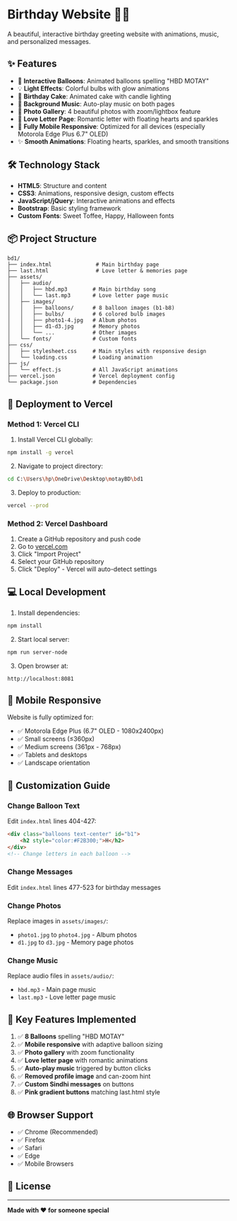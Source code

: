 # Birthday Website 🎂🎈

A beautiful, interactive birthday greeting website with animations, music, and personalized messages.

## ✨ Features

- 🎈 **Interactive Balloons**: Animated balloons spelling "HBD MOTAY"
- 💡 **Light Effects**: Colorful bulbs with glow animations
- 🎂 **Birthday Cake**: Animated cake with candle lighting
- 🎵 **Background Music**: Auto-play music on both pages
- 📸 **Photo Gallery**: 4 beautiful photos with zoom/lightbox feature
- 💌 **Love Letter Page**: Romantic letter with floating hearts and sparkles
- 📱 **Fully Mobile Responsive**: Optimized for all devices (especially Motorola Edge Plus 6.7" OLED)
- ✨ **Smooth Animations**: Floating hearts, sparkles, and smooth transitions

## 🛠 Technology Stack

- **HTML5**: Structure and content
- **CSS3**: Animations, responsive design, custom effects
- **JavaScript/jQuery**: Interactive animations and effects
- **Bootstrap**: Basic styling framework
- **Custom Fonts**: Sweet Toffee, Happy, Halloween fonts

## 📦 Project Structure

```
bd1/
├── index.html              # Main birthday page
├── last.html               # Love letter & memories page
├── assets/
│   ├── audio/
│   │   ├── hbd.mp3        # Main birthday song
│   │   └── last.mp3       # Love letter page music
│   ├── images/
│   │   ├── balloons/      # 8 balloon images (b1-b8)
│   │   ├── bulbs/         # 6 colored bulb images
│   │   ├── photo1-4.jpg   # Album photos
│   │   ├── d1-d3.jpg      # Memory photos
│   │   └── ...            # Other images
│   └── fonts/             # Custom fonts
├── css/
│   ├── stylesheet.css     # Main styles with responsive design
│   └── loading.css        # Loading animation
├── js/
│   └── effect.js          # All JavaScript animations
├── vercel.json            # Vercel deployment config
└── package.json           # Dependencies

```

## 🚀 Deployment to Vercel

### Method 1: Vercel CLI

1. Install Vercel CLI globally:
```bash
npm install -g vercel
```

2. Navigate to project directory:
```bash
cd C:\Users\hp\OneDrive\Desktop\motayBD\bd1
```

3. Deploy to production:
```bash
vercel --prod
```

### Method 2: Vercel Dashboard

1. Create a GitHub repository and push code
2. Go to [vercel.com](https://vercel.com)
3. Click "Import Project"
4. Select your GitHub repository
5. Click "Deploy" - Vercel will auto-detect settings

## 💻 Local Development

1. Install dependencies:
```bash
npm install
```

2. Start local server:
```bash
npm run server-node
```

3. Open browser at:
```
http://localhost:8081
```

## 📱 Mobile Responsive

Website is fully optimized for:
- ✅ Motorola Edge Plus (6.7" OLED - 1080x2400px)
- ✅ Small screens (≤360px)
- ✅ Medium screens (361px - 768px)
- ✅ Tablets and desktops
- ✅ Landscape orientation

## 🎨 Customization Guide

### Change Balloon Text
Edit `index.html` lines 404-427:
```html
<div class="balloons text-center" id="b1">
    <h2 style="color:#F2B300;">H</h2>
</div>
<!-- Change letters in each balloon -->
```

### Change Messages
Edit `index.html` lines 477-523 for birthday messages

### Change Photos
Replace images in `assets/images/`:
- `photo1.jpg` to `photo4.jpg` - Album photos
- `d1.jpg` to `d3.jpg` - Memory page photos

### Change Music
Replace audio files in `assets/audio/`:
- `hbd.mp3` - Main page music
- `last.mp3` - Love letter page music

## 🎯 Key Features Implemented

1. ✅ **8 Balloons** spelling "HBD MOTAY"
2. ✅ **Mobile responsive** with adaptive balloon sizing
3. ✅ **Photo gallery** with zoom functionality
4. ✅ **Love letter page** with romantic animations
5. ✅ **Auto-play music** triggered by button clicks
6. ✅ **Removed profile image** and can-zoom hint
7. ✅ **Custom Sindhi messages** on buttons
8. ✅ **Pink gradient buttons** matching last.html style

## 🌐 Browser Support

- ✅ Chrome (Recommended)
- ✅ Firefox
- ✅ Safari
- ✅ Edge
- ✅ Mobile Browsers

## 📝 License

---

**Made with ❤️ for someone special**
